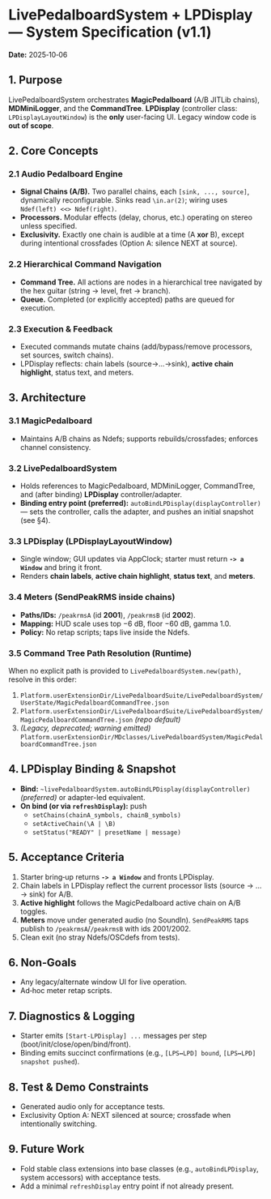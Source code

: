 # LivePedalboardSystem + LPDisplay — System Specification (v1.1)
**Date:** 2025‑10‑06

## 1. Purpose
LivePedalboardSystem orchestrates **MagicPedalboard** (A/B JITLib chains), **MDMiniLogger**, and the **CommandTree**. **LPDisplay** (controller class: `LPDisplayLayoutWindow`) is the **only** user-facing UI. Legacy window code is **out of scope**.

## 2. Core Concepts
### 2.1 Audio Pedalboard Engine
- **Signal Chains (A/B).** Two parallel chains, each `[sink, ..., source]`, dynamically reconfigurable. Sinks read `\in.ar(2)`; wiring uses `Ndef(left) <<> Ndef(right)`.
- **Processors.** Modular effects (delay, chorus, etc.) operating on stereo unless specified.
- **Exclusivity.** Exactly one chain is audible at a time (A **xor** B), except during intentional crossfades (Option A: silence NEXT at source).

### 2.2 Hierarchical Command Navigation
- **Command Tree.** All actions are nodes in a hierarchical tree navigated by the hex guitar (string → level, fret → branch).
- **Queue.** Completed (or explicitly accepted) paths are queued for execution.

### 2.3 Execution & Feedback
- Executed commands mutate chains (add/bypass/remove processors, set sources, switch chains).
- LPDisplay reflects: chain labels (source→…→sink), **active chain highlight**, status text, and meters.

## 3. Architecture
### 3.1 MagicPedalboard
- Maintains A/B chains as Ndefs; supports rebuilds/crossfades; enforces channel consistency.

### 3.2 LivePedalboardSystem
- Holds references to MagicPedalboard, MDMiniLogger, CommandTree, and (after binding) **LPDisplay** controller/adapter.
- **Binding entry point (preferred):** `autoBindLPDisplay(displayController)` — sets the controller, calls the adapter, and pushes an initial snapshot (see §4).

### 3.3 LPDisplay (LPDisplayLayoutWindow)
- Single window; GUI updates via AppClock; starter must return **`-> a Window`** and bring it front.
- Renders **chain labels**, **active chain highlight**, **status text**, and **meters**.

### 3.4 Meters (SendPeakRMS inside chains)
- **Paths/IDs:** `/peakrmsA` (id **2001**), `/peakrmsB` (id **2002**).
- **Mapping:** HUD scale uses top −6 dB, floor −60 dB, gamma 1.0.
- **Policy:** No retap scripts; taps live inside the Ndefs.

### 3.5 Command Tree Path Resolution (Runtime)
When no explicit path is provided to `LivePedalboardSystem.new(path)`, resolve in this order:
1. `Platform.userExtensionDir/LivePedalboardSuite/LivePedalboardSystem/UserState/MagicPedalboardCommandTree.json`
2. `Platform.userExtensionDir/LivePedalboardSuite/LivePedalboardSystem/MagicPedalboardCommandTree.json` *(repo default)*
3. *(Legacy, deprecated; warning emitted)* `Platform.userExtensionDir/MDclasses/LivePedalboardSystem/MagicPedalboardCommandTree.json`

## 4. LPDisplay Binding & Snapshot
- **Bind:** `~livePedalboardSystem.autoBindLPDisplay(displayController)` *(preferred)* or adapter-led equivalent.
- **On bind (or via `refreshDisplay`):** push
  - `setChains(chainA_symbols, chainB_symbols)`
  - `setActiveChain(\A | \B)`
  - `setStatus("READY" | presetName | message)`

## 5. Acceptance Criteria
1. Starter bring‑up returns **`-> a Window`** and fronts LPDisplay.
2. Chain labels in LPDisplay reflect the current processor lists (source → … → sink) for A/B.
3. **Active highlight** follows the MagicPedalboard active chain on A/B toggles.
4. **Meters** move under generated audio (no SoundIn). `SendPeakRMS` taps publish to `/peakrmsA`/`/peakrmsB` with ids 2001/2002.
5. Clean exit (no stray Ndefs/OSCdefs from tests).

## 6. Non‑Goals
- Any legacy/alternate window UI for live operation.
- Ad‑hoc meter retap scripts.

## 7. Diagnostics & Logging
- Starter emits `[Start-LPDisplay] ...` messages per step (boot/init/close/open/bind/front).
- Binding emits succinct confirmations (e.g., `[LPS↔LPD] bound`, `[LPS↔LPD] snapshot pushed`).

## 8. Test & Demo Constraints
- Generated audio only for acceptance tests.
- Exclusivity Option A: NEXT silenced at source; crossfade when intentionally switching.

## 9. Future Work
- Fold stable class extensions into base classes (e.g., `autoBindLPDisplay`, system accessors) with acceptance tests.
- Add a minimal `refreshDisplay` entry point if not already present.